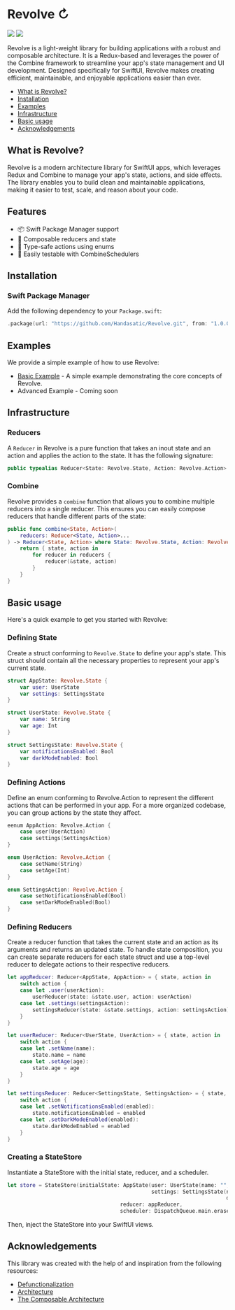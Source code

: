 # Revolve ↻

[![](https://img.shields.io/endpoint?url=https%3A%2F%2Fswiftpackageindex.com%2Fapi%2Fpackages%2FHandasatic%2FRevolve%2Fbadge%3Ftype%3Dswift-versions)](https://swiftpackageindex.com/Handasatic/Revolve)
[![](https://img.shields.io/endpoint?url=https%3A%2F%2Fswiftpackageindex.com%2Fapi%2Fpackages%2FHandasatic%2FRevolve%2Fbadge%3Ftype%3Dplatforms)](https://swiftpackageindex.com/Handasatic/Revolve)

Revolve is a light-weight library for building applications with a robust and composable architecture. It is a Redux-based and leverages the power of the Combine framework to streamline your app's state management and UI development. Designed specifically for SwiftUI, Revolve makes creating efficient, maintainable, and enjoyable applications easier than ever.

* [What is Revolve?](#what-is-revolve)
* [Installation](#installation)
* [Examples](#examples)
* [Infrastructure](#infrastructure)
* [Basic usage](#basic-usage)
* [Acknowledgements](#acknowledgements)

## What is Revolve?

Revolve is a modern architecture library for SwiftUI apps, which leverages Redux and Combine to manage your app's state, actions, and side effects. The library enables you to build clean and maintainable applications, making it easier to test, scale, and reason about your code.

## Features

- 📦 Swift Package Manager support
- 🔗 Composable reducers and state
- 💪 Type-safe actions using enums
- 🧪 Easily testable with CombineSchedulers

## Installation

### Swift Package Manager

Add the following dependency to your `Package.swift`:

```swift
.package(url: "https://github.com/Handasatic/Revolve.git", from: "1.0.0")
```

## Examples

We provide a simple example of how to use Revolve:

* [Basic Example](https://github.com/Handasatic/Revolve/tree/main/Examples/ConverterExample) - A simple example demonstrating the core concepts of Revolve.
*  Advanced Example - Coming soon

## Infrastructure
### Reducers
A `Reducer` in Revolve is a pure function that takes an inout state and an action and applies the action to the state. It has the following signature:
```swift
public typealias Reducer<State: Revolve.State, Action: Revolve.Action> = (inout State, Action) -> Void
```

### Combine
Revolve provides a `combine` function that allows you to combine multiple reducers into a single reducer. This ensures you can easily compose reducers that handle different parts of the state:

```swift
public func combine<State, Action>(
    reducers: Reducer<State, Action>...
) -> Reducer<State, Action> where State: Revolve.State, Action: Revolve.Action {
    return { state, action in
        for reducer in reducers {
            reducer(&state, action)
        }
    }
}
```

## Basic usage

Here's a quick example to get you started with Revolve:

### Defining State

Create a struct conforming to `Revolve.State` to define your app's state. This struct should contain all the necessary properties to represent your app's current state.

```swift
struct AppState: Revolve.State {
    var user: UserState
    var settings: SettingsState
}

struct UserState: Revolve.State {
    var name: String
    var age: Int
}

struct SettingsState: Revolve.State {
    var notificationsEnabled: Bool
    var darkModeEnabled: Bool
}
```

### Defining Actions

Define an enum conforming to Revolve.Action to represent the different actions that can be performed in your app. For a more organized codebase, you can group actions by the state they affect.

```swift
eenum AppAction: Revolve.Action {
    case user(UserAction)
    case settings(SettingsAction)
}

enum UserAction: Revolve.Action {
    case setName(String)
    case setAge(Int)
}

enum SettingsAction: Revolve.Action {
    case setNotificationsEnabled(Bool)
    case setDarkModeEnabled(Bool)
}
```

### Defining Reducers

Create a reducer function that takes the current state and an action as its arguments and returns an updated state. To handle state composition, you can create separate reducers for each state struct and use a top-level reducer to delegate actions to their respective reducers.

```swift
let appReducer: Reducer<AppState, AppAction> = { state, action in
    switch action {
    case let .user(userAction):
        userReducer(state: &state.user, action: userAction)
    case let .settings(settingsAction):
        settingsReducer(state: &state.settings, action: settingsAction)
    }
}

let userReducer: Reducer<UserState, UserAction> = { state, action in
    switch action {
    case let .setName(name):
        state.name = name
    case let .setAge(age):
        state.age = age
    }
}

let settingsReducer: Reducer<SettingsState, SettingsAction> = { state, action in
    switch action {
    case let .setNotificationsEnabled(enabled):
        state.notificationsEnabled = enabled
    case let .setDarkModeEnabled(enabled):
        state.darkModeEnabled = enabled
    }
}
```

### Creating a StateStore

Instantiate a StateStore with the initial state, reducer, and a scheduler.

```swift
let store = StateStore(initialState: AppState(user: UserState(name: "", age: 0), 
                                              settings: SettingsState(notificationsEnabled: true, 
                                                                      darkModeEnabled: false)), 
                                    reducer: appReducer, 
                                    scheduler: DispatchQueue.main.eraseToAnyScheduler())

```
Then, inject the StateStore into your SwiftUI views.

## Acknowledgements

This library was created with the help of and inspiration from the following resources:

- [Defunctionalization](https://www.objc.io/blog/2019/09/10/defunctionalization/)
- [Architecture](https://talk.objc.io/collections/architecture)
- [The Composable Architecture](https://github.com/pointfreeco/swift-composable-architecture)
